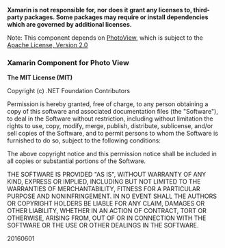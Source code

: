 **Xamarin is not responsible for, nor does it grant any licenses to, third-party packages. Some packages may require or install dependencies which are governed by additional licenses.**

Note: This component depends on [PhotoView](https://github.com/chrisbanes/photoview), which is subject to the [Apache License, Version 2.0](https://github.com/chrisbanes/PhotoView/blob/master/LICENSE)

### Xamarin Component for Photo View

**The MIT License (MIT)**

Copyright (c) .NET Foundation Contributors

Permission is hereby granted, free of charge, to any person obtaining a copy of this software and associated documentation files (the "Software"), to deal in the Software without restriction, including without limitation the rights to use, copy, modify, merge, publish, distribute, sublicense, and/or sell copies of the Software, and to permit persons to whom the Software is furnished to do so, subject to the following conditions:

The above copyright notice and this permission notice shall be included in all copies or substantial portions of the Software.

THE SOFTWARE IS PROVIDED "AS IS", WITHOUT WARRANTY OF ANY KIND, EXPRESS OR IMPLIED, INCLUDING BUT NOT LIMITED TO THE WARRANTIES OF MERCHANTABILITY, FITNESS FOR A PARTICULAR PURPOSE AND NONINFRINGEMENT. IN NO EVENT SHALL THE AUTHORS OR COPYRIGHT HOLDERS BE LIABLE FOR ANY CLAIM, DAMAGES OR OTHER LIABILITY, WHETHER IN AN ACTION OF CONTRACT, TORT OR OTHERWISE, ARISING FROM, OUT OF OR IN CONNECTION WITH THE SOFTWARE OR THE USE OR OTHER DEALINGS IN THE SOFTWARE.

20160601
